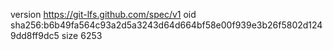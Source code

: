version https://git-lfs.github.com/spec/v1
oid sha256:b6b49fa564c93a2d5a3243d64d664bf58e00f939e3b26f5802d1249dd8ff9dc5
size 6253
